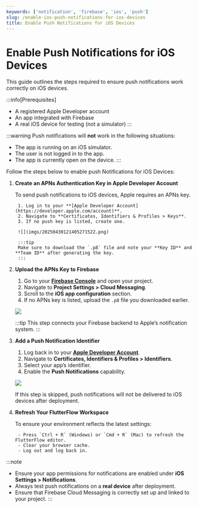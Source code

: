 ```yaml
---
keywords: ['notification', 'firebase', 'ios', 'push']
slug: /enable-ios-push-notifications-for-ios-devices
title: Enable Push Notifications for iOS Devices
---
```


# Enable Push Notifications for iOS Devices

This guide outlines the steps required to ensure push notifications work correctly on iOS devices.

:::info[Prerequisites]
- A registered Apple Developer account
- An app integrated with Firebase
- A real iOS device for testing (not a simulator)
:::

:::warning
Push notifications will **not** work in the following situations:

- The app is running on an iOS simulator.
- The user is not logged in to the app.
- The app is currently open on the device.
:::

Follow the steps below to enable push Notifications for iOS Devices:

1. **Create an APNs Authentication Key in Apple Developer Account**

    To send push notifications to iOS devices, Apple requires an APNs key.

        1. Log in to your **[Apple Developer Account](https://developer.apple.com/account)**.
        2. Navigate to **Certificates, Identifiers & Profiles > Keys**.
        3. If no push key is listed, create one.

        ![](imgs/20250430121405271522.png)

        :::tip
        Make sure to download the `.p8` file and note your **Key ID** and **Team ID** after generating the key.
        :::
2. **Upload the APNs Key to Firebase**

    1. Go to your **[Firebase Console](https://console.firebase.google.com/)** and open your project.
    2. Navigate to **Project Settings > Cloud Messaging**.
    3. Scroll to the **iOS app configuration** section.
    4. If no APNs key is listed, upload the `.p8` file you downloaded earlier.

    ![](imgs/20250430121405587477.png)

    :::tip
    This step connects your Firebase backend to Apple’s notification system.
    :::

3. **Add a Push Notification Identifier**

    1. Log back in to your **[Apple Developer Account](https://developer.apple.com/account)**.
    2. Navigate to **Certificates, Identifiers & Profiles > Identifiers**.
    3. Select your app’s identifier.
    4. Enable the **Push Notifications** capability.

    ![](imgs/20250430121405921022.png)

    If this step is skipped, push notifications will not be delivered to iOS devices after deployment.

4. **Refresh Your FlutterFlow Workspace**

    To ensure your environment reflects the latest settings:

        - Press `Ctrl + R` (Windows) or `Cmd + R` (Mac) to refresh the FlutterFlow editor.
        - Clear your browser cache.
        - Log out and log back in.

:::note
- Ensure your app permissions for notifications are enabled under **iOS Settings > Notifications**.
- Always test push notifications on a **real device** after deployment.
- Ensure that Firebase Cloud Messaging is correctly set up and linked to your project.
:::